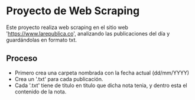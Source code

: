 # Proyecto de Web Scraping

Este proyecto realiza web scraping en el sitio web 'https://www.larepublica.co', analizando las publicaciones del día y guardándolas en formato txt.

## Proceso 
- Primero crea una carpeta nombrada con la fecha actual (dd/mm/YYYY)
- Crea un '.txt' para cada publicación.
- Cada '.txt' tiene de titulo en titulo que dicha nota tenia, y dentro esta el contenido de la nota.
